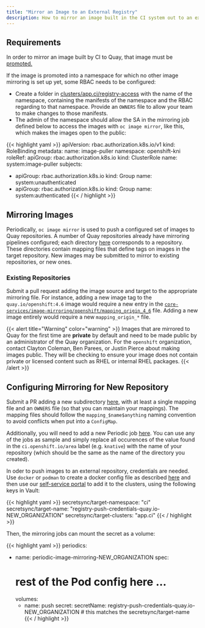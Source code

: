 ```yaml
---
title: "Mirror an Image to an External Registry"
description: How to mirror an image built in the CI system out to an external registry.
---
```


## Requirements

In order to mirror an image built by CI to Quay, that image must be [promoted.](/docs/architecture/ci-operator/#publishing-container-images)

If the image is promoted into a namespace for which no other image mirroring is set up yet, some RBAC needs to
be configured:

* Create a folder in [clusters/app.ci/registry-access](https://github.com/openshift/release/tree/master/clusters/app.ci/registry-access) with the name of the namespace, containing the manifests of the namespace and the RBAC regarding to that namespace. Provide an `OWNERS` file to allow your team to make changes to those manifests.
* The admin of the namespace should allow the SA in the mirroring job defined below to access the images with `oc image mirror`,
	like this, which makes the images open to the public:

{{< highlight yaml >}}
apiVersion: rbac.authorization.k8s.io/v1
kind: RoleBinding
metadata:
  name: image-puller
  namespace: openshift-kni
roleRef:
  apiGroup: rbac.authorization.k8s.io
  kind: ClusterRole
  name: system:image-puller
subjects:
- apiGroup: rbac.authorization.k8s.io
  kind: Group
  name: system:unauthenticated
- apiGroup: rbac.authorization.k8s.io
  kind: Group
  name: system:authenticated
{{< / highlight >}}

## Mirroring Images

Periodically, `oc image mirror` is used to push a configured set of images to Quay repositories. A number of Quay
repositories already have mirroring pipelines configured; each directory
[here](https://github.com/openshift/release/tree/master/core-services/image-mirroring) corresponds to a repository.
These directories contain mapping files that define tags on images in the target repository. New images may be submitted
to mirror to existing repositories, or new ones.

### Existing Repositories

Submit a pull request adding the image source and target to the appropriate mirroring file. For instance, adding a new
image tag to the `quay.io/openshift:4.6` image would require a new entry in the
[`core-services/image-mirroring/openshift/mapping_origin_4_6`](https://github.com/openshift/release/tree/master/core-services/image-mirroring/openshift/mapping_origin_4_6)
file. Adding a new image entirely would require a new `mapping_origin_*` file.

{{< alert title="Warning" color="warning" >}}
Images that are mirrored to Quay for the first time are **private** by default and need to be made public by an administrator of the Quay organization. For the `openshift` organization, contact Clayton Coleman, Ben Parees, or Justin Pierce about making images public.  They
will be checking to ensure your image does not contain private or licensed content such as RHEL or internal RHEL packages.
{{< /alert >}}

## Configuring Mirroring for New Repository

Submit a PR adding a new subdirectory
[here](https://github.com/openshift/release/tree/master/core-services/image-mirroring), with at least a single mapping file
and an `OWNERS` file (so that you can maintain your mappings). The mapping files
should follow the `mapping_$name$anything` naming convention to avoid conflicts
when put into a `ConfigMap`.

Additionally, you will need to add a new Periodic job
[here](https://github.com/openshift/release/blob/master/ci-operator/jobs/infra-image-mirroring.yaml). You can use
any of the jobs as sample and simply replace all occurences of the value found in the `ci.openshift.io/area` label
(e.g. `knative`) with the name of your repository (which should be the same as the name of the directory you created).

In oder to push images to an external  repository, credentials are needed. Use `docker` or `podman` to create a docker config
file as described [here](https://kubernetes.io/docs/tasks/configure-pod-container/pull-image-private-registry/#log-in-to-docker)
and then use our [self-service portal](/docs/how-tos/adding-a-new-secret-to-ci/#add-a-new-secret) to add it to the clusters,
using the following keys in Vault:

{{< highlight yaml >}}
secretsync/target-namespace: "ci"
secretsync/target-name: "registry-push-credentials-quay.io-NEW_ORGANIZATION"
secretsync/target-clusters: "app.ci"
{{< / highlight >}}

Then, the mirroring jobs can mount the secret as a volume:

{{< highlight yaml >}}
periodics:
- name: periodic-image-mirroring-NEW_ORGANIZATION
  spec:
    # rest of the Pod config here ...
    volumes:
    - name: push
      secret:
        secretName: registry-push-credentials-quay.io-NEW_ORGANIZATION # this matches the secretsync/target-name
{{< / highlight >}}